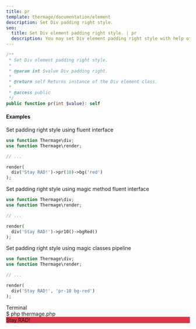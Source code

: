 ```yaml
---
title: pr
template: thermage/documentation/element
description: Set Div padding right style.
seo:
  title: Set Div element padding right style. | pr
  description: You may set Div element padding right style with help of method pr
---
```


```php
/**
 * Set Div element padding right style.
 *
 * @param int $value Div padding right.
 *
 * @return self Returns instance of the Div element class.
 *
 * @access public
 */
public function pr(int $value): self
```

#### Examples

Set padding right style using fluent interface
```php
use function Thermage\div;
use function Thermage\render;

// ...

render(
  div('Stay RAD!')->pr(10)->bg('red')
);
```

Set padding right style using magic method fluent interface
```php
use function Thermage\div;
use function Thermage\render;

// ...

render(
  div('Stay RAD!')->pr10()->bgRed()
);
```

Set padding right style using magic classes pipeline
```php
use function Thermage\div;
use function Thermage\render;

// ...

render(
  div('Stay RAD!', 'pr-10 bg-red')
);
```

<div class="terminal">
  <div class="terminal-header">Terminal</div>
  <div class="terminal-body">
    <div class="terminal-command">$ php thermage.php</div>
    <div class="el-div" style="text-align: left; background: #dc3545; width: auto;">Stay RAD!</div>
  </div>
</div>